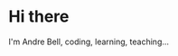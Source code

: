 # Hi there

I'm Andre Bell, coding, learning, teaching...

<!--
<svg viewBox="0 0 100 100" width="100px" xmlns="http://www.w3.org/2000/svg" xmlns:xlink="http://www.w3.org/1999/xlink">
<circle cx="50" cy="50" r="20" stroke="black" fill="green" />
</svg>

<img src="https://github.com/andrebell/andrebell/raw/master/simple.svg" />

**andrebell/andrebell** is a ✨ _special_ ✨ repository because its `README.md` (this file) appears on your GitHub profile.

Here are some ideas to get you started:

- 🔭 I’m currently working on ...
- 🌱 I’m currently learning ...
- 👯 I’m looking to collaborate on ...
- 🤔 I’m looking for help with ...
- 💬 Ask me about ...
- 📫 How to reach me: ...
- 😄 Pronouns: ...
- ⚡ Fun fact: ...
-->
